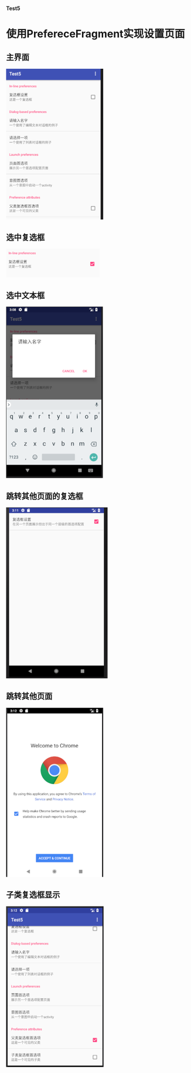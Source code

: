 #### Test5
使用PrefereceFragment实现设置页面
=================================

主界面
-----

![Image](https://github.com/zimando/Test5/raw/master/app/src/main/res/drawable/1.1.png)

选中复选框
---------

![Image](https://github.com/zimando/Test5/raw/master/app/src/main/res/drawable/1.2.png)

选中文本框
---------

![Image](https://github.com/zimando/Test5/raw/master/app/src/main/res/drawable/1.3.png)

跳转其他页面的复选框
--------------

![Image](https://github.com/zimando/Test5/raw/master/app/src/main/res/drawable/1.4.png)

跳转其他页面
---------

![Image](https://github.com/zimando/Test5/raw/master/app/src/main/res/drawable/1.5.png)

子类复选框显示
---------
![Image](https://github.com/zimando/Test5/raw/master/app/src/main/res/drawable/1.6.png)
